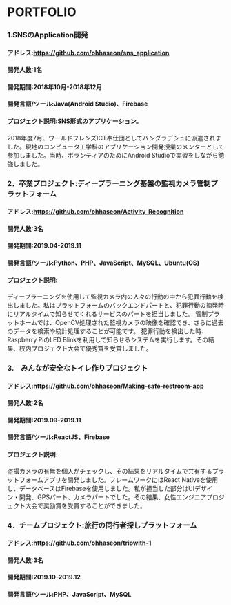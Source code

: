# PORTFOLIO

### 1.SNSのApplication開発  
#### アドレス:https://github.com/ohhaseon/sns_application 
#### 開発人数:1名
#### 開発期間:2018年10月-2018年12月
#### 開発言語/ツール:Java(Android Studio)、Firebase
#### プロジェクト説明:SNS形式のアプリケーション。
2018年度7月、ワールドフレンズICT奉仕団としてバングラデシュに派遣されました。現地のコンピュータ工学科のアプリケーション開発授業のメンターとして参加しました。当時、ボランティアのためにAndroid Studioで実習をしながら勉強しました。

### 2．卒業プロジェクト:ディープラーニング基盤の監視カメラ管制プラットフォーム
#### アドレス:https://github.com/ohhaseon/Activity_Recognition 
#### 開発人数:3名
#### 開発期間:2019.04-2019.11
#### 開発言語/ツール:Python、PHP、JavaScript、MySQL、Ubuntu(OS)
#### プロジェクト説明:
ディープラーニングを使用して監視カメラ内の人々の行動の中から犯罪行動を検出しました。私はプラットフォームのバックエンドパートと、犯罪行動の摘発時にリアルタイムで知らせてくれるサービスのパートを担当しました。
管制プラットホームでは、OpenCV処理された監視カメラの映像を確認でき、さらに過去のデータを検索や統計処理することが可能です。 犯罪行動を検出した時、Raspberry PiのLED Blinkを利用して知らせるシステムを実行します。その結果、校内プロジェクト大会で優秀賞を受賞しました。

### 3.　みんなが安全なトイレ作りプロジェクト
#### アドレス:https://github.com/ohhaseon/Making-safe-restroom-app
#### 開発人数:2名
#### 開発期間:2019.09-2019.11
#### 開発言語/ツール:ReactJS、Firebase
#### プロジェクト説明:
盗撮カメラの有無を個人がチェックし、その結果をリアルタイムで共有するプラットフォームアプリを開発しました。フレームワークにはReact Nativeを使用し、データベースはFirebaseを使用しました。私が担当した部分はUIデザイン・開発、GPSパート、カメラパートでした。その結果、女性エンジニアプロジェクト大会で奨励賞を受賞することができました。

### 4．チームプロジェクト:旅行の同行者探しプラットフォーム 
#### アドレス:https://github.com/ohhaseon/tripwith-1 
#### 開発人数:3名
#### 開発期間:2019.10-2019.12
#### 開発言語/ツール:PHP、JavaScript、MySQL
